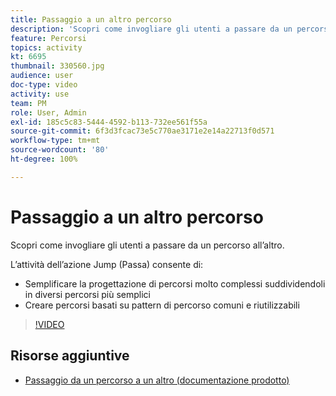 ```yaml
---
title: Passaggio a un altro percorso
description: 'Scopri come invogliare gli utenti a passare da un percorso all’altro. '
feature: Percorsi
topics: activity
kt: 6695
thumbnail: 330560.jpg
audience: user
doc-type: video
activity: use
team: PM
role: User, Admin
exl-id: 185c5c83-5444-4592-b113-732ee561f55a
source-git-commit: 6f3d3fcac73e5c770ae3171e2e14a22713f0d571
workflow-type: tm+mt
source-wordcount: '80'
ht-degree: 100%

---
```


# Passaggio a un altro percorso

Scopri come invogliare gli utenti a passare da un percorso all’altro.

L’attività dell’azione Jump (Passa) consente di:

* Semplificare la progettazione di percorsi molto complessi suddividendoli in diversi percorsi più semplici
* Creare percorsi basati su pattern di percorso comuni e riutilizzabili

>[!VIDEO](https://video.tv.adobe.com/v/330560?quality=12)

## Risorse aggiuntive

* [Passaggio da un percorso a un altro (documentazione prodotto)](https://experienceleague.adobe.com/docs/journeys/using/building-journeys/about-journey-building/action-activities/jump.html?lang=it#building-journeys)
